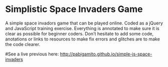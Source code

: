 # Simplistic Space Invaders Game
A simple space invadors game that can be played online. Coded as a jQuery and JavaScript training exercise.
Everything is annotated to make sure it is clear as possible for beginner coders.
Don't hesitate to add some code, anotations or links to resources to make fix errors and glitches are to make the code clearer.

#See a live previous here: 
http://pabigamito.github.io/simple-js-space-invaders
